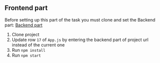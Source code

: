 ## Frontend part

Before setting up this part of the task you must clone and set the Backend part:
[Backend part](https://github.com/Kristiansky/blog-backend/)

1. Clone project
2. Update row `17` of `App.js` by entering the backend part of project url instead of the current one
3. Run `npm install`
4. Run `npm start`
